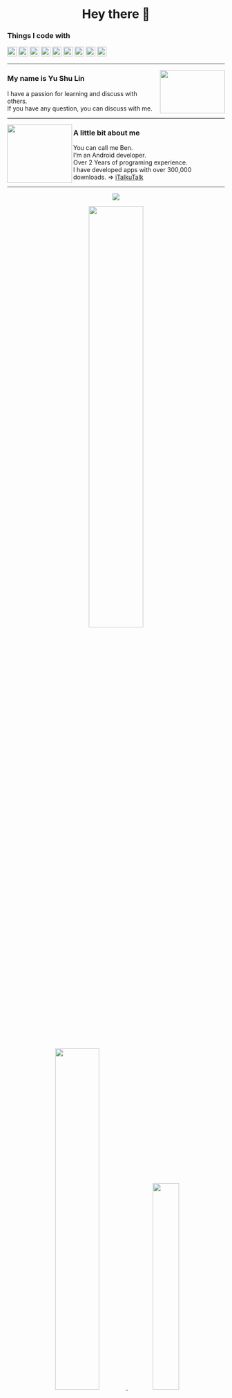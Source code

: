 <h1 align="center">Hey there 👋 </h1>

<p>

</p>

<h3>Things I code with</h3>
<p>
  <a href="https://kotlinlang.org/">
  <img style="height:22px" alt="kotlin" src="https://img.shields.io/badge/-Kotlin-7971E1?style=flat-square&logo=kotlin&logoColor=white"></a>
  <img style="height:22px" alt="android" src="https://img.shields.io/badge/-Android-70D78B?style=flat-square&logo=android&logoColor=white">
  <img style="height:22px" alt="java" src="https://img.shields.io/badge/-Java-ff1234?style=flat-square&logo=java&logoColor=white">
  <img style="height:22px" alt="github actions" src="https://img.shields.io/badge/-Github_Actions-2088FF?style=flat-square&logo=github-actions&logoColor=white" />
  <img style="height:22px" alt="Google Cloud Platform" src="https://img.shields.io/badge/-Google_Cloud_Platform-1a73e8?style=flat-square&logo=google-cloud&logoColor=white" />
  <img style="height:22px" alt="git" src="https://img.shields.io/badge/-Git-F05032?style=flat-square&logo=git&logoColor=white" />
  <img style="height:22px" alt="html5" src="https://img.shields.io/badge/-HTML5-E34F26?style=flat-square&logo=html5&logoColor=white" />
  <img style="height:22px" alt="Nodejs" src="https://img.shields.io/badge/-Nodejs-43853d?style=flat-square&logo=Node.js&logoColor=white" />
  <img style="height:22px" alt="Firebase" src="https://img.shields.io/badge/-Firebase-FFCA28?style=flat-square&logo=Firebase&logoColor=white" />
</p>

---

<p>
  <img width="150px" height="100px" align='right' src="https://user-images.githubusercontent.com/22675497/162193592-1e98b773-3f35-404f-b31f-bb2e0c6e200f.gif">
</p>

<p>
<h3>My name is Yu Shu Lin</h3>

I have a passion for learning and discuss with others.  
If you have any question, you can discuss with me.   

</p>

---

<p>
  <img width="150px" height="135px" align='left' src="https://user-images.githubusercontent.com/22675497/162159887-43aa4ca3-9491-467c-8a51-627f57977c75.png">
</p>

<p>
<h3>A little bit about me</h3>

You can call me Ben.    
I‘m an Android developer.  
Over 2 Years of programing experience.  
I have developed apps with over 300,000 downloads. => [iTalkuTalk](https://play.google.com/store/apps/details?id=lab.italkutalk)
</p>

---

<p align="center">
    <img src="https://komarev.com/ghpvc/?username=t109368015&label=Visitors&color=0e75b6&style=flat"/>
<!--     <img src="https://img.shields.io/github/followers/t109368015?label=Followers"> -->
</p>

<div align="center">
  <a href="https://www.github.com/t109368015" target="blank">
    <img width=50% src="http://github-readme-streak-stats.herokuapp.com?user=t109368015&theme=dark&hide_border=true&date_format=M%20j%5B%2C%20Y%5D&background=23272D&ring=DDA12C&fire=DD2727&currStreakNum=61FFBA&sideNums=51D49BEE&currStreakLabel=FFFFFF&dates=F8E0FF"><br> 
    <img width=45% src="https://github-readme-stats.vercel.app/api?username=t109368015&include_all_commits=true&count_private=true&title_color=FFFFFF&text_color=FFFFFF&hide_border=true&border_radius=15&icon_color=FFFFFF&bg_color=FFFFFF,243949,23272D">
    <img width=35% src="https://github-readme-stats.vercel.app/api/top-langs/?username=t109368015&layout=compact&include_all_commits=true&count_private=true&title_color=FFFFFF&text_color=FFFFFF&hide_border=true&border_radius=15&icon_color=FFFFFF&bg_color=FFFFFF,23272D,243949">
  </a>
</div>
NOTE: This does not indicate my skill level or language proficiency, it's merely a GitHub metric of which languages I have the most code of on GitHub.

---

## Get in touch
- Email：ben111497@gmail.com
- GitHub：[t109368015](https://www.github.com/t109368015)


<img src="https://media.giphy.com/media/LnQjpWaON8nhr21vNW/giphy.gif" width="60"> <em><b>I love connecting with different people</b> so if you want to say <b>hi, I'll be happy to meet you more!</b> :)</em>
